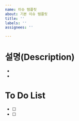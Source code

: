 ```yaml
---
name: 이슈 템플릿
about: 기본 이슈 템플릿
title: ''
labels: ''
assignees: ''

---
```


# 설명(Description)
- 
- 

# To Do List
- [ ] 
- [ ]
